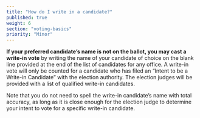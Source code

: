 ```yaml
---
title: "How do I write in a candidate?"
published: true
weight: 6
section: "voting-basics"
priority: "Minor"
---
```

**If your preferred candidate’s name is not on the ballot, you may cast a write-in vote** by writing the name of your candidate of choice on the blank line provided at the end of the list of candidates for any office. A write-in vote will only be counted for a candidate who has filed an “Intent to be a Write-in Candidate” with the election authority. The election judges will be provided with a list of qualified write-in candidates.  

Note that you do not need to spell the write-in candidate’s name with total accuracy, as long as it is close enough for the election judge to determine your intent to vote for a specific write-in candidate.
